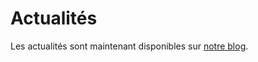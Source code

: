 # Actualités

Les actualités sont maintenant disponibles sur [notre blog](http://news.yunohost.org/).